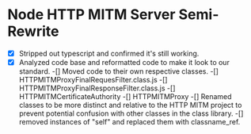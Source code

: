 # Node HTTP MITM Server Semi-Rewrite

-[x] Stripped out typescript and confirmed it's still working.
-[x] Analyzed code base and reformatted code to make it look to our standard.
-[] Moved code to their own respective classes.
    -[] HTTPMITMProxyFinalRequesFilter.class.js
    -[] HTTPMITMProxyFinalResponseFilter.class.js
    -[] HTTPMITMCertificateAuthority
    -[] HTTPMITMProxy
-[] Renamed classes to be more distinct and relative to the HTTP MITM project to prevent potential confusion with other classes in the class library.
-[] removed instances of "self" and replaced them with classname_ref.
